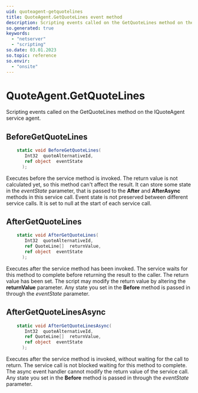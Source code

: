 ```yaml
---
uid: quoteagent-getquotelines
title: QuoteAgent.GetQuoteLines event method
description: Scripting events called on the GetQuoteLines method on the QuoteAgent service agent.
so.generated: true
keywords:
  - "netserver"
  - "scripting"
so.date: 03.01.2023
so.topic: reference
so.envir:
  - "onsite"
---
```

# QuoteAgent.GetQuoteLines

Scripting events called on the <see cref='M:SuperOffice.CRM.Services.IQuoteAgent.GetQuoteLines'>GetQuoteLines</see> method on the <see cref='IQuoteAgent'>IQuoteAgent</see>  service agent.

## BeforeGetQuoteLines
```cs
    static void BeforeGetQuoteLines(
       Int32  quoteAlternativeId,
       ref object  eventState
      );
```
Executes before the service method is invoked.
The return value is not calculated yet, so this method can't affect the result.
It can store some state in the *eventState* parameter, that is passed to the **After** and **AfterAsync** methods in this service call.
Event state is not preserved between different service calls. It is set to null at the start of each service call.
## AfterGetQuoteLines
```cs
    static void AfterGetQuoteLines(
       Int32  quoteAlternativeId,
       ref QuoteLine[]  returnValue,
       ref object  eventState
      );
```
Executes after the service method has been invoked. The service waits for this method to complete before returning the result to the caller.
The return value has been set. The script may modify the return value by altering the **returnValue** parameter.
Any state you set in the **Before** method is passed in through the *eventState* parameter.
## AfterGetQuoteLinesAsync
```cs
    static void AfterGetQuoteLinesAsync(
       Int32  quoteAlternativeId,
       ref QuoteLine[]  returnValue,
       ref object  eventState
      );
```
Executes after the service method is invoked, without waiting for the call to return.
The service call is not blocked waiting for this method to complete.
The async event handler cannot modify the return value of the service call.
Any state you set in the **Before** method is passed in through the *eventState* parameter.

